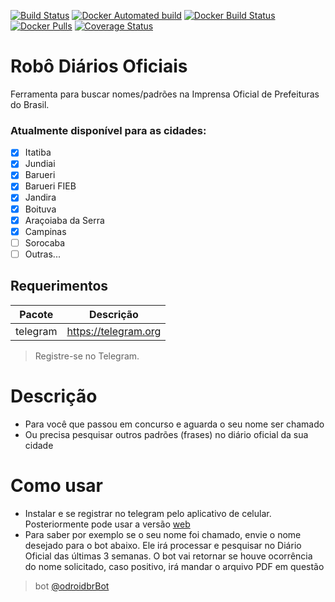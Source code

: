 [![Build Status](https://travis-ci.org/dodopontocom/diario_itatiba_robo.svg?branch=develop)](https://travis-ci.org/dodopontocom/diario_itatiba_robo)
[![Docker Automated build](https://img.shields.io/docker/automated/rodolfoneto/diario_itatiba_robo.svg)](https://hub.docker.com/r/rodolfoneto/diario_itatiba_robo/)
[![Docker Build Status](https://img.shields.io/docker/build/rodolfoneto/diario_itatiba_robo.svg)](https://hub.docker.com/r/rodolfoneto/diario_itatiba_robo/)
[![Docker Pulls](https://img.shields.io/docker/pulls/rodolfoneto/diario_itatiba_robo.svg)](https://hub.docker.com/r/rodolfoneto/diario_itatiba_robo/)
[![Coverage Status](https://coveralls.io/repos/github/dodopontocom/diario_itatiba_robo/badge.svg?branch=develop)](https://coveralls.io/github/dodopontocom/diario_itatiba_robo?branch=develop)

# Robô Diários Oficiais
Ferramenta para buscar nomes/padrões na Imprensa Oficial de Prefeituras do Brasil.  

### Atualmente disponível para as cidades:

- [x] Itatiba
- [x] Jundiai
- [x] Barueri
- [x] Barueri FIEB
- [x] Jandira
- [x] Boituva
- [x] Araçoiaba da Serra 
- [x] Campinas
- [ ] Sorocaba
- [ ] Outras...

## Requerimentos  

|Pacote| Descrição|  
|---------|--------------|  
|telegram|https://telegram.org|  

> Registre-se no Telegram.    

# Descrição  
* Para você que passou em concurso e aguarda o seu nome ser chamado  
* Ou precisa pesquisar outros padrões (frases) no diário oficial da sua cidade

# Como usar  
- Instalar e se registrar no telegram pelo aplicativo de celular. Posteriormente pode usar a versão [web](https://web.telegram.org)  
- Para saber por exemplo se o seu nome foi chamado, envie o nome desejado para o bot abaixo. Ele irá processar e pesquisar no Diário Oficial das últimas 3 semanas. O bot vai retornar se houve ocorrência do nome solicitado, caso positivo, irá mandar o arquivo PDF em questão

> bot [@odroidbrBot](https://web.telegram.org/#/im?p=%40odroidbrBot)
